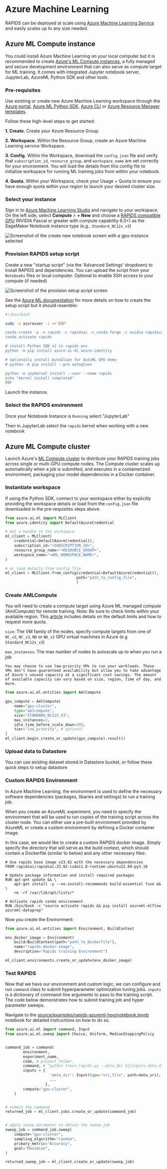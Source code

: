 # Azure Machine Learning

RAPIDS can be deployed at scale using [Azure Machine Learning Service](https://learn.microsoft.com/en-us/azure/machine-learning/overview-what-is-azure-machine-learning) and easily scales up to any size needed.

## Azure ML Compute instance
You could install Azure Machine Learning on your local computer but it is recommended to create [Azure's ML Compute instances](https://learn.microsoft.com/en-us/azure/machine-learning/concept-compute-instance), a fully managed and secure development environment that can also serve as compute target for ML training. It comes with integrated Jupyter notebook server, JupyterLab, AzureML Python SDK and other tools.

### Pre-requisites

Use existing or create new Azure Machine Learning workspace through the [Azure portal](https://learn.microsoft.com/en-us/azure/machine-learning/how-to-manage-workspace?tabs=azure-portal#create-a-workspace), [Azure ML Python SDK](https://learn.microsoft.com/en-us/azure/machine-learning/how-to-manage-workspace?tabs=python#create-a-workspace), [Azure CLI](https://learn.microsoft.com/en-us/azure/machine-learning/how-to-manage-workspace-cli?tabs=createnewresources) or [Azure Resource Manager templates](https://learn.microsoft.com/en-us/azure/machine-learning/how-to-create-workspace-template?tabs=azcli).

Follow these high-level steps to get started:

**1. Create.** Create your Azure Resource Group.

**2. Workspace.** Within the Resource Group, create an Azure Machine Learning service Workspace.

**3. Config.** Within the Workspace, download the `config.json` file and verify that `subscription_id`, `resource_group`, and `workspace_name` are set correctly for your environment. You will load the details from this config file to initialize workspace for running ML training jobs from within your notebook.

**4. Quota.** Within your Workspace, check your Usage + Quota to ensure you have enough quota within your region to launch your desired cluster size.

### Select your instance

Sign in to [Azure Machine Learning Studio](https://ml.azure.com/) and navigate to your workspace. On the left side, select **Compute** > **+ New** and choose a [RAPIDS compatible GPU](https://medium.com/dropout-analytics/which-gpus-work-with-rapids-ai-f562ef29c75f) (NVIDIA Pascal or greater with compute capability 6.0+) as the SageMaker Notebook instance type (e.g., `Standard_NC12s_v3`)

![Screenshot of the create new notebook screen with a gpu-instance selected](../../images/azureml-create-notebook-instance.png)

### Provision RAPIDS setup script

Create a new "startup script" (via the 'Advanced Settings' dropdown) to install RAPIDS and dependencies. You can upload the script from your `Notebooks` files or local computer.
Optional to enable SSH access to your compute (if needed)

![Screenshot of the provision setup script screen](../../images/azureml-provision-setup-script.png)

See the [Azure ML documentation](https://learn.microsoft.com/en-us/azure/machine-learning/how-to-customize-compute-instance) for more details on how to create the setup script but it should resemble:

```bash
#!/bin/bash

sudo -u azureuser -i <<'EOF'

conda create -y -n rapids -c rapidsai -c conda-forge -c nvidia rapids=23.02 python=3.10 cudatoolkit=11.5 ipykernel
conda activate rapids

# install Python SDK v2 in rapids env
python -m pip install azure-ai-ml azure-identity

# optionally install AutoGluon for AutoML GPU demo
# python -m pip install --pre autogluon

python -m ipykernel install --user --name rapids
echo "kernel install completed"
EOF
```

Launch the instance.

### Select the RAPIDS environment

Once your Notebook Instance is `Running` select "JupyterLab"

Then in JupyterLab select the `rapids` kernel when working with a new notebook


## Azure ML Compute cluster

Launch Azure's [ML Compute cluster](https://learn.microsoft.com/en-us/azure/machine-learning/how-to-create-attach-compute-cluster?tabs=python) to distribute your RAPIDS training jobs across single or multi-GPU compute nodes. The Compute cluster scales up automatically when a job is submitted, and executes in a containerized environment, packaging your model dependencies in a Docker container.

### Instantiate workspace

If using the Python SDK, connect to your workspace either by explicitly providing the workspace details or load from  the `config.json` file downloaded in the pre-requisites steps above.

```python
from azure.ai.ml import MLClient
from azure.identity import DefaultAzureCredential

# Get a handle to the workspace
ml_client = MLClient(
    credential=DefaultAzureCredential(),
    subscription_id="<SUBSCRIPTION_ID>",
    resource_group_name="<RESOURCE_GROUP>",
    workspace_name="<AML_WORKSPACE_NAME>",
)

# or load details from config file
ml_client = MLClient.from_config(credential=DefaultAzureCredential(),
                                path="path_to_config_file",
                                )
```

### Create AMLCompute

You will need to create a compute target using Azure ML managed compute (AmlCompute) for remote training. Note: Be sure to check limits within your available region. This [article](**link**) includes details on the default limits and how to request more quota.

`size`: The VM family of the nodes, specify compute targets from one of `NC_v2`, `NC_v3`, `ND` or `ND_v2` GPU virtual machines in Azure (e.g `Standard_NC12s_v3`)

`max_instances`: The max number of nodes to autoscale up to when you run a job

```{note}
You may choose to use low-priority VMs to run your workloads. These VMs don't have guaranteed availability but allow you to take advantage of Azure's unused capacity at a significant cost savings. The amount of available capacity can vary based on size, region, time of day, and more.
```

```python
from azure.ai.ml.entities import AmlCompute

gpu_compute = AmlCompute(
    name="gpu-cluster",
    type="amlcompute",
    size="STANDARD_NC12S_V3",
    max_instances=2,
    idle_time_before_scale_down=300,
    tier="low_priority", # optional
)
ml_client.begin_create_or_update(gpu_compute).result()
```

### Upload data to Datastore

You can use existing dataset stored in Datastore bucket, or follow these quick steps to setup datastore


### Custom RAPIDS Environment

In Azure Machine Learning, the environment is used to define the necessary software dependencies (packages, libaries and settings) to run a training job. 

When you create an AzureML experiment, you need to specify the environment that will be used to run copies of the training script across the cluster node. You can either use a pre-built environment provided by AzureML or create a custom environment by defining a Docker container image. 

In this case, we would like to create a custom RAPIDS docker image. Simply specify the directory that will serve as the build context, which should contain a Dockerfile (similar to below) and any other necessary files:

```console
# Use rapids base image v23.02 with the necessary dependencies
FROM rapidsai/rapidsai:23.02-cuda11.8-runtime-ubuntu22.04-py3.10

# Update package information and install required packages
RUN apt-get update && \
    apt-get install -y --no-install-recommends build-essential fuse && \
    rm -rf /var/lib/apt/lists/*

# Activate rapids conda environment
RUN /bin/bash -c "source activate rapids && pip install azureml-mlflow azureml-dataprep"
```

Now you create the Environment:
```python
from azure.ai.ml.entities import Environment, BuildContext

env_docker_image = Environment(
    build=BuildContext(path="path_to_Dockerfile"),
    name="rapids-docker-image",
    description="Rapids training Environment")

ml_client.environments.create_or_update(env_docker_image)
```

### Test RAPIDS

Now that we have our environment and custom logic, we can configure and run `command` class to submit hyperparameter optimization tuning jobs. `inputs` is a dictionary of command-line arguments to pass to the training script. The code below demonstrates how to submit training  job and hyper parameter sweeps.

Navigate to the [source/examples/rapids-azureml-hpo/notebook.ipynb](/examples/rapids-azureml-hpo/notebook) notebook for detailed instructions on how to do so.

```python
from azure.ai.ml import command, Input
from azure.ai.ml.sweep import Choice, Uniform, MedianStoppingPolicy


command_job = command(
        environment,
        experiment_name,
        code, # project_folder,
        command, # "python train_rapids.py --data_dir ${{inputs.data_dir}}...",
        inputs = {
                    'data_dir': Input(type="uri_file", path=data_uri),
                    ...
                  },
        compute="gpu-cluster",
    )


# submit the command
returned_job = ml_client.jobs.create_or_update(command_job)


# apply sweep parameter to obtain the sweep_job
sweep_job = command_job.sweep(
    compute="gpu-cluster",
    sampling_algorithm="random",
    primary_metric="Accuracy",
    goal="Maximize",
)

returned_sweep_job = ml_client.create_or_update(sweep_job)

```


```{relatedexamples}

```
